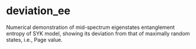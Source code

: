 # deviation_ee
Numerical demonstration of mid-spectrum eigenstates entanglement entropy of SYK model, showing its deviation from that of maximally random states, i.e., Page value.
